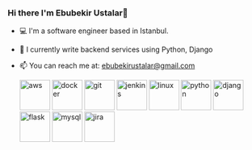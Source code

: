 ### Hi there I'm Ebubekir Ustalar👋

- 💻 I'm a software engineer based in Istanbul.
- 🍃 I currently write backend services using Python, Django
- 📫 You can reach me at: ebubekirustalar@gmail.com

  
  <img src="https://cdn.jsdelivr.net/gh/devicons/devicon/icons/amazonwebservices/amazonwebservices-plain-wordmark.svg" alt="aws" width="60" height="60"/> 
  <img src="https://cdn.jsdelivr.net/gh/devicons/devicon/icons/docker/docker-original-wordmark.svg" alt="docker" width="60" height="60"/> 
  <img src="https://cdn.jsdelivr.net/gh/devicons/devicon/icons/git/git-original-wordmark.svg" alt="git" width="60" height="60"/>
  <img src="https://www.vectorlogo.zone/logos/jenkins/jenkins-icon.svg" alt="jenkins" width="60" height="60"/> 
  <img src="https://cdn.jsdelivr.net/gh/devicons/devicon/icons/linux/linux-original.svg" alt="linux" width="60" height="60"/> 
  <img src="https://cdn.jsdelivr.net/gh/devicons/devicon/icons/python/python-original.svg" alt="python" width="60" height="60"/> 
  <img src="https://cdn.jsdelivr.net/gh/devicons/devicon/icons/django/django-line.svg" alt="django" width="60" height="60"/>
  <img src="https://cdn.jsdelivr.net/gh/devicons/devicon/icons/flask/flask-original-wordmark.svg" alt="flask" width="60" height="60"/>
  <img src="https://cdn.jsdelivr.net/gh/devicons/devicon/icons/mysql/mysql-original-wordmark.svg" alt="mysql" width="60" height="60"/>
  <img src="https://cdn.jsdelivr.net/gh/devicons/devicon/icons/jira/jira-original-wordmark.svg" alt="jira" width="60" height="60"/> 

